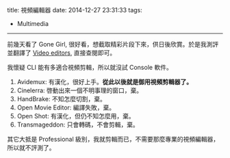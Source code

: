 title: 視頻編輯器
date: 2014-12-27 23:31:33
tags:
- Multimedia
---
前幾天看了 Gone Girl, 很好看，想截取精彩片段下來，供日後欣賞。於是我測評並翻譯了 [Video editors][1], 直接查閱即可。

我懷疑 CLI 能有多適合視頻剪輯，所以就沒試 Console 軟件。

1. Avidemux: 有漢化，很好上手。**從此以後就是御用視頻剪輯器了。**
2. Cinelerra: 啓動出來一個不明事理的窗口，棄。
3. HandBrake: 不知怎麼切割，棄。
4. Open Movie Editor: 編譯失敗，棄。
5. Open Shot: 有漢化，但仍不知怎麼用，棄。
7. Transmageddon: 只會轉碼，不會剪輯，棄。

其它大抵是 Professional 級別，我就剪輯而已，不需要那麼專業的視頻編輯器，所以就不評測了。

[1]: https://wiki.archlinux.org/index.php/List_of_Applications/Multimedia_(%E7%AE%80%E4%BD%93%E4%B8%AD%E6%96%87)#.E8.A7.86.E9.A2.91.E7.BC.96.E8.BE.91.E5.99.A8